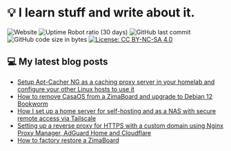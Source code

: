 # 💡 I learn stuff and write about it.

![Website](https://img.shields.io/website?url=https%3A%2F%2Ffullmetalbrackets.com)
![Uptime Robot ratio (30 days)](https://img.shields.io/uptimerobot/ratio/m796373856-345a63b6f29520df1f2520b8)
![GitHub last commit](https://img.shields.io/github/last-commit/fullmetalbrackets/blog)
![GitHub code size in bytes](https://img.shields.io/github/languages/code-size/fullmetalbrackets/blog)
[![License: CC BY-NC-SA 4.0](https://img.shields.io/badge/License-CC_BY--NC--SA_4.0-blue.svg)](https://creativecommons.org/licenses/by-nc-sa/4.0/)

## 💻 My latest blog posts
<!-- BLOG-POST-LIST:START -->
- [Setup Apt-Cacher NG as a caching proxy server in your homelab and configure your other Linux hosts to use it](https://fullmetalbrackets.com/blog/setup-apt-cacher-ng-to-cache-packages-homelab/)
- [How to remove CasaOS from a ZimaBoard and upgrade to Debian 12 Bookworm](https://fullmetalbrackets.com/blog/remove-casaos-zimaboard-upgrade-debian-12/)
- [How I set up a home server for self-hosting and as a NAS with secure remote access via Tailscale](https://fullmetalbrackets.com/blog/how-i-setup-home-server/)
- [Setting up a reverse proxy for HTTPS with a custom domain using Nginx Proxy Manager, AdGuard Home and Cloudflare](https://fullmetalbrackets.com/blog/reverse-proxy-using-nginx-adguardhome-cloudflare/)
- [How to factory restore a ZimaBoard](https://fullmetalbrackets.com/blog/factory-restore-zimaboard/)
<!-- BLOG-POST-LIST:END -->
